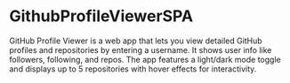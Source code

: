 # GithubProfileViewerSPA
GitHub Profile Viewer is a web app that lets you view detailed GitHub profiles and repositories by entering a username. It shows user info like followers, following, and repos. The app features a light/dark mode toggle and displays up to 5 repositories with hover effects for interactivity.
